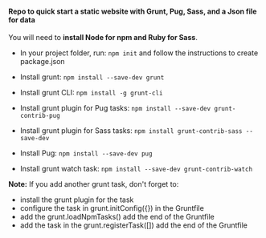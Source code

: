 #### Repo to quick start a static website with Grunt, Pug, Sass, and a Json file for data

You will need to **install Node for npm and Ruby for Sass**.

- In your project folder, run:
`npm init`
and follow the instructions to create package.json

- Install grunt:
`npm install --save-dev grunt`

- Install grunt CLI:
`npm install -g grunt-cli`

- Install grunt plugin for Pug tasks:
`npm install --save-dev grunt-contrib-pug`

- Install grunt plugin for Sass tasks:
`npm install grunt-contrib-sass --save-dev`

- Install Pug:
`npm install --save-dev pug`

- Install grunt watch task:
`npm install --save-dev grunt-contrib-watch`


**Note:** If you add another grunt task, don't forget to:
- install the grunt plugin for the task
- configure the task in grunt.initConfig({}) in the Gruntfile
- add the grunt.loadNpmTasks() add the end of the Gruntfile
- add the task in the grunt.registerTask([]) add the end of the Gruntfile


